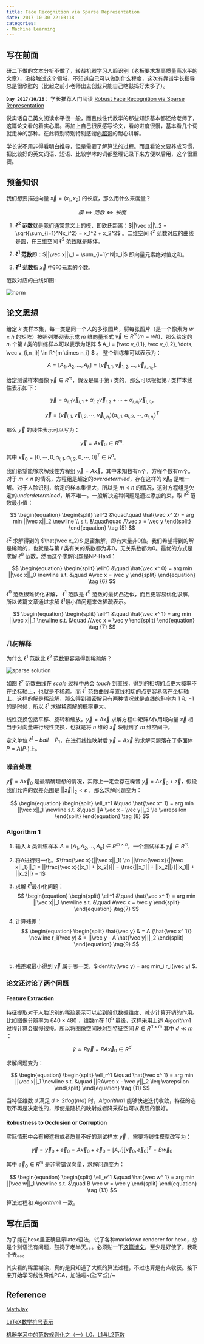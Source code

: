 ```yaml
---
title: Face Recognition via Sparse Representation
date: 2017-10-30 22:03:18
categories: 
- Machine Learning
---
```


## 写在前面

研二下做的文本分析不做了，转战机器学习人脸识别（老板要求发高质量高水平的文章），没接触过这个领域，不知道自己可以做到什么程度，这次有靠谱学长指导总是很欣慰的（比起之前小老师出去创业只能自己瞎鼓捣好太多了）。

**`Day 2017/10/18：`** 学长推荐入门阅读 [Robust Face Recognition via Sparse Representation](http://ieeexplore.ieee.org/abstract/document/4483511/)

说实话自己英文阅读水平很一般，而且线性代数学的那些知识基本都还给老师了，这篇论文看的着实心累。再加上自己很反感写论文，看的进度很慢，基本看几个词就走神的那种。在此特别特别特别感谢[@超哥](https://github.com/liuguochao)的耐心讲解。

<!-- more -->

学长说不用非得看明白推导，但是需要了解算法的过程。而且看论文要养成习惯，把比较好的英文词语、短语、比较学术的词都整理记录下来方便以后用，这个很重要。

## 预备知识

我们想要描述向量 $\vec x = (x_1, x_2)$ 的长度，那么用什么来度量？

$$
模 \Leftrightarrow 范数 \Leftrightarrow 长度
$$

1. **$\ell^2$ 范数**就是我们通常意义上的模，即欧氏距离：$||\vec x||\_2 = \sqrt{\sum_{i=1}^Nx_i^2} = x_1^2 + x_2^2$ 。二维空间 $\ell^2$ 范数对应的曲线是圆，在三维空间 $\ell^2$ 范数就是球体。

2. **$\ell^1$ 范数**即：$||\vec x||\_1 = \sum_{i=1}^N|x_i|$ 即向量元素绝对值之和。

3. **$\ell^0$ 范数**指 $\vec x$ 中非0元素的个数。

范数对应的曲线如图:

![norm](/norm.png)

## 论文思想

给定 $k$ 类样本集，每一类是同一个人的多张图片，将每张图片（是一个像素为 $w \times h$ 的矩阵）按照列堆砌表示成 $m$ 维向量形式 $\vec v \in R^m (m=wh)$，那么给定的 $n_i$ 个第 $i$ 类的训练样本可以表示为矩阵 $ A_i = [\vec v_{i,1}, \vec v_{i,2}, \dots, \vec v_{i,n_i}] \in R^{m \times n_i} $ 。
整个训练集可以表示为：

$$
A = [A_1, A_2, \dots, A_k] = [\vec v_{1,1}, \vec v_{1,2}, \dots, \vec v_{k,n_k}]. \tag{1}
$$

给定测试样本图像 $\vec y \in R^m$，假设是属于第 $i$ 类的，那么可以根据第 $i$ 类样本线性表示如下：

$$
\vec y = \alpha_{i,1} \vec v_{i,1} + \alpha_{i,2} \vec v_{i,2} + \cdots + \alpha_{i,n_i} \vec v_{i,n_i}, \tag{2}
$$

$$
\vec y = ( \vec v_{i,1}, \vec v_{i,2}, \cdots, \vec v_{i,n_i}) (\alpha_{i,1}, \alpha_{i,2}, \cdots, \alpha_{i,n_i})^T \tag{3}
$$

那么 $\vec y$ 的线性表示可以写为：

$$
\vec y = A\vec x_0 \in R^m. \tag{4}
$$

其中 $\vec x_0 = [0, \cdots, 0, \alpha_{i,1}, \alpha_{i,2}, 0, \cdots, 0]^T \in R^n$。

我们希望能够求解线性方程组 $\vec y = A \vec x$，其中未知数有n个，方程个数有m个。对于 $m < n$ 的情况，方程组是超定的$overdetermied$，存在这样的 $\vec x_0$ 是唯一解。对于人脸识别，给定的样本集很大，所以是 $m < n$ 的情况，这时方程组是欠定的$underdetermined$，解不唯一。一般解决这种问题是通过添加约束，取 $\ell^2$ 范数最小值：

$$
\begin{equation}
\begin{split}
\ell^2 &\quad\quad \hat{\vec x^  2} = arg min ||\vec x||_2 \newline
\\ s.t. &\quad\quad  A\vec x = \vec y
\end{split}
\end{equation} \tag {5}
$$

$\ell^2$ 求解得到的 $\hat{\vec x_2}$ 是密集解，即有大量非0值。我们希望得到的解是稀疏的，也就是与第 $i$ 类有关的系数都为非0，无关系数都为0。最优的方式是求解 $\ell^0$ 范数，然而这个求解问题是NP-Hard：

$$
\begin{equation}
\begin{split}
\ell^0 &\quad \hat{\vec x^ 0} = arg min ||\vec x||_0 \newline
s.t. &\quad  A\vec x = \vec y
\end{split}
\end{equation} \tag {6}
$$

$\ell^0$ 范数很难优化求解， $\ell^1$ 范数是  $\ell^0$ 范数的最优凸近似，而且更容易优化求解，所以该篇文章通过求解 $\ell^1$最小值问题来做稀疏表示。

$$
\begin{equation}
\begin{split}
\ell^1 &\quad \hat{\vec x^ 1} = arg min ||\vec x||_1 \newline
s.t. &\quad  A\vec x = \vec y
\end{split}
\end{equation} \tag {7}
$$

### 几何解释

为什么 $\ell^1$ 范数比 $\ell^2$ 范数更容易得到稀疏解？

![sparse solution](/sparse-solution.png)

如图 $\ell^2$ 范数曲线在 $scale$ 过程中总会 $touch$ 到直线，得到的相切的点更大概率不在坐标轴上，也就是不稀疏。而 $\ell^1$ 范数曲线与直线相切的点更容易落在坐标轴上，这样的解是稀疏解，那么得到稠密解只有两种情况就是直线的斜率为 $1$ 和 $-1$ 的是时候，所以 $\ell^1$ 求得稀疏解的概率更大。

线性变换包括平移、旋转和缩放。$\vec y = A \vec x$ 求解方程中矩阵A作用域向量 $\vec x$ 相当于对向量进行线性变换，也就是将 $n$ 维的 $\vec x$ 映射到了 $m$ 维空间中。

定义单位 $\ell^1-ball \quad P_1$，在进行线性映射后 $\vec y = A \vec x$ 的求解问题落在了多面体 $P = A(P_1)$上。

### 噪音处理

$\vec y = A \vec x_0$ 是最精确理想的情况，实际上一定会存在噪音 $\vec y = A \vec x_0 + \vec z$，假设我们允许的误差范围是 $||\vec z||_2 < \varepsilon$ ，那么求解问题变为：

$$
\begin{equation}
\begin{split}
\ell_s^1 &\quad \hat{\vec x^ 1} = arg min ||\vec x||_1 \newline
s.t. &\quad  ||A \vec x - \vec y||_2 \le \varepsilon
\end{split}
\end{equation} \tag {8}
$$

### Algorithm 1

1. 输入 $k$ 类训练样本 $A = [A_1, A_2, \dots, A_k] \in R^{m \times n}$，一个测试样本 $\vec y \in R^m$.

2. 将A进行归一化。$\frac{\vec x}{||\vec x||_1} \to ||\frac{\vec x}{||\vec x||_1}||_1 = ||\frac{\vec x}{|x_1| + |x_2|}|| = \frac{||x_1|| + ||x_2||}{||x_1|| + ||x_2||} = 1$

3. 求解 $\ell^1$最小化问题：
   $$
   \begin{equation}
   \begin{split}
   \ell^1 &\quad \hat{\vec x^ 1} = arg min ||\vec x||_1 \newline
   s.t. &\quad  A\vec x = \vec y
   \end{split}
   \end{equation} \tag{7}
   $$

4. 计算残差：
   $$
   \begin{equation}
   \begin{split}
   \hat{\vec y} & = A {\hat{\vec x^ 1}} \newline 
   r_i(\vec y) & = ||\vec y - A \hat{\vec y}||_2
   \end{split}
   \end{equation} \tag{9}
   $$
   ​
5. 残差取最小得到 $\vec y$ 属于哪一类，$identity(\vec y)  = arg min_i r_i(\vec y) $.

### 论文还讨论了两个问题

#### Feature Extraction

特征提取对于人脸识别的稀疏表示可以起到降低数据维度、减少计算开销的作用。比如图像分辨率为 $640 \times 480$ ，维数m在 $10^5$ 量级，这样采用上述 $Algorithm 1$ 过程计算会很慢很慢。所以将图像空间映射到特征空间 $R \in R^{d \times m}$ 其中 $d \ll m$ ：

$$
\tilde{y} \doteq R \vec y = RA \vec x_0 \in R^d \tag{10}
$$

求解问题变为：

$$
\begin{equation}
\begin{split}
\ell_r^1 &\quad \hat{\vec x^ 1} = arg min ||\vec x||_1 \newline
s.t. &\quad  ||RA\vec x - \vec y||_2 \leq \varepsilon
\end{split}
\end{equation} \tag {11}
$$

当特征维数 $d$ 满足 $d \geq 2tlog(n/d)$ 时，$Algorithm 1$ 能够快速迭代收敛，特征的选取不再是决定性的，即使是随机的映射或者降采样也可以表现的很好。

#### Robustness to Occlusion or Corruption

实际情形中会有被遮挡或者质量不好的测试样本 $\vec y$ ，需要将线性模型改写为：

$$
\vec y = \vec y_0 + \vec e_0 = A \vec x_0 + \vec e_0 = [A, I][\vec x_0, \vec e_0]^T = B \vec w_0 \tag{12}
$$

其中 $\vec e_0 \in R^m$ 是非零错误向量，求解问题变为：

$$
\begin{equation}
\begin{split}
\ell_e^1 &\quad \hat{\vec w^ 1} = arg min ||\vec w||_1 \newline
s.t. &\quad  B \vec w = \vec y
\end{split}
\end{equation} \tag {13}
$$

算法过程和 $Algorithm 1$ 一致。

## 写在后面

为了能在hexo里正确显示latex语法，试了各种markdown renderer for hexo，总是个别语法有问题，鼓捣了老半天。。。必须贴一下[这篇博文](http://blog.csdn.net/emptyset110/article/details/50123231)，至少是好使了，我勒个去。。。

其实看的稀里糊涂，真的是只知道了大概的算法过程，不过也算是有点收获。接下来开始学习线性降维PCA，加油啦~\(≧▽≦)/~




## Reference

[MathJax](http://asciimath.org/)

[LaTeX数学符号表示](http://www.mohu.org/info/symbols/symbols.htm)

[机器学习中的范数规则化之（一）L0、L1与L2范数](http://blog.csdn.net/zouxy09/article/details/24971995)
